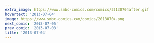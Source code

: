 ```yaml
---
extra_image: https://www.smbc-comics.com/comics/20130704after.gif
hovertext: '2013-07-04'
image: https://www.smbc-comics.com/comics/20130704.png
next_comic: '2013-07-05'
prev_comic: '2013-07-03'
title: '2013-07-04'
---
```


